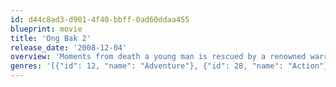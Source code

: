 ```yaml
---
id: d44c8ad3-d901-4f40-bbff-0ad60ddaa455
blueprint: movie
title: 'Ong Bak 2'
release_date: '2008-12-04'
overview: 'Moments from death a young man is rescued by a renowned warrior. Realizing unsurpassed physical potential in the young boy he trains him into the most dangerous man alive. As he becomes a young man he goes on a lone mission of vengeance against the vicious slave traders who enslaved him as a youth and the treacherous warlord who killed his father.'
genres: '[{"id": 12, "name": "Adventure"}, {"id": 28, "name": "Action"}, {"id": 53, "name": "Thriller"}]'
---
```

